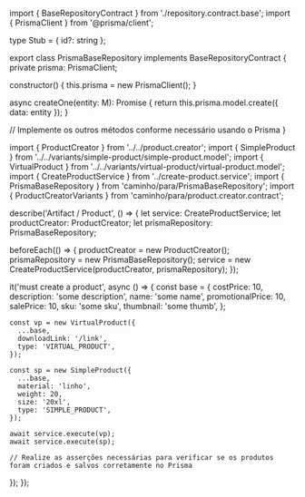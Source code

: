 import { BaseRepositoryContract } from './repository.contract.base';
import { PrismaClient } from '@prisma/client';

type Stub = { id?: string };

export class PrismaBaseRepository<M extends Stub> implements BaseRepositoryContract<M> {
  private prisma: PrismaClient;

  constructor() {
    this.prisma = new PrismaClient();
  }

  async createOne(entity: M): Promise<M> {
    return this.prisma.model.create({ data: entity });
  }

  // Implemente os outros métodos conforme necessário usando o Prisma
}




import { ProductCreator } from '../../product.creator';
import { SimpleProduct } from '../../variants/simple-product/simple-product.model';
import { VirtualProduct } from '../../variants/virtual-product/virtual-product.model';
import { CreateProductService } from '../create-product.service';
import { PrismaBaseRepository } from 'caminho/para/PrismaBaseRepository';
import { ProductCreatorVariants } from 'caminho/para/product.creator.contract';

describe('Artifact / Product', () => {
  let service: CreateProductService;
  let productCreator: ProductCreator;
  let prismaRepository: PrismaBaseRepository<ProductCreatorVariants>;

  beforeEach(() => {
    productCreator = new ProductCreator();
    prismaRepository = new PrismaBaseRepository();
    service = new CreateProductService(productCreator, prismaRepository);
  });

  it('must create a product', async () => {
    const base = {
      costPrice: 10,
      description: 'some description',
      name: 'some name',
      promotionalPrice: 10,
      salePrice: 10,
      sku: 'some sku',
      thumbnail: 'some thumb',
    };

    const vp = new VirtualProduct({
      ...base,
      downloadLink: '/link',
      type: 'VIRTUAL_PRODUCT',
    });

    const sp = new SimpleProduct({
      ...base,
      material: 'linho',
      weight: 20,
      size: '20xl',
      type: 'SIMPLE_PRODUCT',
    });

    await service.execute(vp);
    await service.execute(sp);

    // Realize as asserções necessárias para verificar se os produtos foram criados e salvos corretamente no Prisma
  });
});

